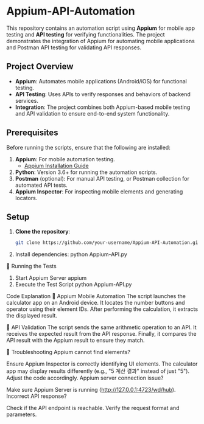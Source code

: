 # Appium-API-Automation

This repository contains an automation script using **Appium** for mobile app testing and **API testing** for verifying functionalities. The project demonstrates the integration of Appium for automating mobile applications and Postman API testing for validating API responses.

## Project Overview

- **Appium**: Automates mobile applications (Android/iOS) for functional testing.
- **API Testing**: Uses APIs to verify responses and behaviors of backend services.
- **Integration**: The project combines both Appium-based mobile testing and API validation to ensure end-to-end system functionality.

## Prerequisites

Before running the scripts, ensure that the following are installed:

1. **Appium**: For mobile automation testing.
   - [Appium Installation Guide](https://appium.io/docs/en/about-appium/intro/)
2. **Python**: Version 3.6+ for running the automation scripts.
3. **Postman** (optional): For manual API testing, or Postman collection for automated API tests.
4. **Appium Inspector**: For inspecting mobile elements and generating locators.

## Setup

1. **Clone the repository**:
   ```bash
   git clone https://github.com/your-username/Appium-API-Automation.git

2. Install dependencies:
   python Appium-API.py

🚀 Running the Tests
1. Start Appium Server
   appium
2. Execute the Test Script
   python Appium-API.py

Code Explanation
🔹 Appium Mobile Automation
The script launches the calculator app on an Android device.
It locates the number buttons and operator using their element IDs.
After performing the calculation, it extracts the displayed result.

🔹 API Validation
The script sends the same arithmetic operation to an API.
It receives the expected result from the API response.
Finally, it compares the API result with the Appium result to ensure they match.

🔧 Troubleshooting
Appium cannot find elements?

Ensure Appium Inspector is correctly identifying UI elements.
The calculator app may display results differently (e.g., "5 계산 결과" instead of just "5"). Adjust the code accordingly.
Appium server connection issue?

Make sure Appium Server is running (http://127.0.0.1:4723/wd/hub).
Incorrect API response?

Check if the API endpoint is reachable.
Verify the request format and parameters.
